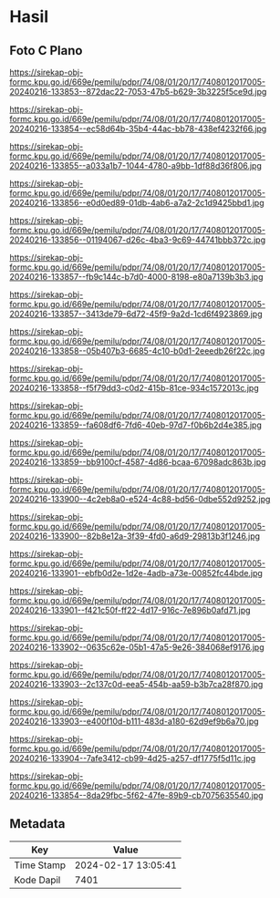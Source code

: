 # Hasil

## Foto C Plano

https://sirekap-obj-formc.kpu.go.id/669e/pemilu/pdpr/74/08/01/20/17/7408012017005-20240216-133853--872dac22-7053-47b5-b629-3b3225f5ce9d.jpg

https://sirekap-obj-formc.kpu.go.id/669e/pemilu/pdpr/74/08/01/20/17/7408012017005-20240216-133854--ec58d64b-35b4-44ac-bb78-438ef4232f66.jpg

https://sirekap-obj-formc.kpu.go.id/669e/pemilu/pdpr/74/08/01/20/17/7408012017005-20240216-133855--a033a1b7-1044-4780-a9bb-1df88d36f806.jpg

https://sirekap-obj-formc.kpu.go.id/669e/pemilu/pdpr/74/08/01/20/17/7408012017005-20240216-133856--e0d0ed89-01db-4ab6-a7a2-2c1d9425bbd1.jpg

https://sirekap-obj-formc.kpu.go.id/669e/pemilu/pdpr/74/08/01/20/17/7408012017005-20240216-133856--01194067-d26c-4ba3-9c69-44741bbb372c.jpg

https://sirekap-obj-formc.kpu.go.id/669e/pemilu/pdpr/74/08/01/20/17/7408012017005-20240216-133857--fb9c144c-b7d0-4000-8198-e80a7139b3b3.jpg

https://sirekap-obj-formc.kpu.go.id/669e/pemilu/pdpr/74/08/01/20/17/7408012017005-20240216-133857--3413de79-6d72-45f9-9a2d-1cd6f4923869.jpg

https://sirekap-obj-formc.kpu.go.id/669e/pemilu/pdpr/74/08/01/20/17/7408012017005-20240216-133858--05b407b3-6685-4c10-b0d1-2eeedb26f22c.jpg

https://sirekap-obj-formc.kpu.go.id/669e/pemilu/pdpr/74/08/01/20/17/7408012017005-20240216-133858--f5f79dd3-c0d2-415b-81ce-934c1572013c.jpg

https://sirekap-obj-formc.kpu.go.id/669e/pemilu/pdpr/74/08/01/20/17/7408012017005-20240216-133859--fa608df6-7fd6-40eb-97d7-f0b6b2d4e385.jpg

https://sirekap-obj-formc.kpu.go.id/669e/pemilu/pdpr/74/08/01/20/17/7408012017005-20240216-133859--bb9100cf-4587-4d86-bcaa-67098adc863b.jpg

https://sirekap-obj-formc.kpu.go.id/669e/pemilu/pdpr/74/08/01/20/17/7408012017005-20240216-133900--4c2eb8a0-e524-4c88-bd56-0dbe552d9252.jpg

https://sirekap-obj-formc.kpu.go.id/669e/pemilu/pdpr/74/08/01/20/17/7408012017005-20240216-133900--82b8e12a-3f39-4fd0-a6d9-29813b3f1246.jpg

https://sirekap-obj-formc.kpu.go.id/669e/pemilu/pdpr/74/08/01/20/17/7408012017005-20240216-133901--ebfb0d2e-1d2e-4adb-a73e-00852fc44bde.jpg

https://sirekap-obj-formc.kpu.go.id/669e/pemilu/pdpr/74/08/01/20/17/7408012017005-20240216-133901--f421c50f-ff22-4d17-916c-7e896b0afd71.jpg

https://sirekap-obj-formc.kpu.go.id/669e/pemilu/pdpr/74/08/01/20/17/7408012017005-20240216-133902--0635c62e-05b1-47a5-9e26-384068ef9176.jpg

https://sirekap-obj-formc.kpu.go.id/669e/pemilu/pdpr/74/08/01/20/17/7408012017005-20240216-133903--2c137c0d-eea5-454b-aa59-b3b7ca28f870.jpg

https://sirekap-obj-formc.kpu.go.id/669e/pemilu/pdpr/74/08/01/20/17/7408012017005-20240216-133903--e400f10d-b111-483d-a180-62d9ef9b6a70.jpg

https://sirekap-obj-formc.kpu.go.id/669e/pemilu/pdpr/74/08/01/20/17/7408012017005-20240216-133904--7afe3412-cb99-4d25-a257-df1775f5d11c.jpg

https://sirekap-obj-formc.kpu.go.id/669e/pemilu/pdpr/74/08/01/20/17/7408012017005-20240216-133854--8da29fbc-5f62-47fe-89b9-cb7075635540.jpg


## Metadata

| Key        | Value               |
| ---------- | ------------------- |
| Time Stamp | 2024-02-17 13:05:41 |
| Kode Dapil | 7401                |



